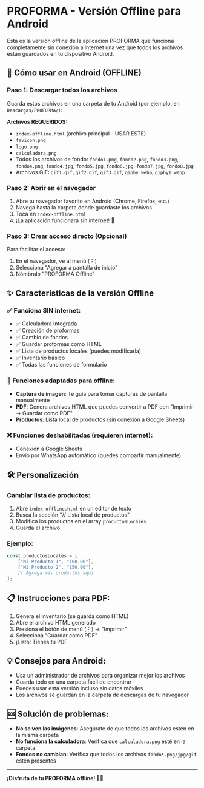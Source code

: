 # PROFORMA - Versión Offline para Android

Esta es la versión offline de la aplicación PROFORMA que funciona completamente sin conexión a internet una vez que todos los archivos están guardados en tu dispositivo Android.

## 📱 Cómo usar en Android (OFFLINE)

### Paso 1: Descargar todos los archivos
Guarda estos archivos en una carpeta de tu Android (por ejemplo, en `Descargas/PROFORMA/`):

**Archivos REQUERIDOS:**
- `index-offline.html` (archivo principal - USAR ESTE)
- `favicon.png`
- `logo.png`
- `calculadora.png`
- Todos los archivos de fondo: `fondo1.png`, `fondo2.png`, `fondo3.png`, `fondo4.png`, `fondo4.jpg`, `fondo5.jpg`, `fondo6.jpg`, `fondo7.jpg`, `fondo8.jpg`
- Archivos GIF: `gif1.gif`, `gif2.gif`, `gif3.gif`, `giphy.webp`, `giphy1.webp`

### Paso 2: Abrir en el navegador
1. Abre tu navegador favorito en Android (Chrome, Firefox, etc.)
2. Navega hasta la carpeta donde guardaste los archivos
3. Toca en `index-offline.html`
4. ¡La aplicación funcionará sin internet! 🎉

### Paso 3: Crear acceso directo (Opcional)
Para facilitar el acceso:
1. En el navegador, ve al menú (⋮)
2. Selecciona "Agregar a pantalla de inicio"
3. Nómbralo "PROFORMA Offline"

## ✨ Características de la versión Offline

### ✅ Funciona SIN internet:
- ✅ Calculadora integrada
- ✅ Creación de proformas
- ✅ Cambio de fondos
- ✅ Guardar proformas como HTML
- ✅ Lista de productos locales (puedes modificarla)
- ✅ Inventario básico
- ✅ Todas las funciones de formulario

### 🔄 Funciones adaptadas para offline:
- **Captura de imagen**: Te guía para tomar capturas de pantalla manualmente
- **PDF**: Genera archivos HTML que puedes convertir a PDF con "Imprimir → Guardar como PDF"
- **Productos**: Lista local de productos (sin conexión a Google Sheets)

### ❌ Funciones deshabilitadas (requieren internet):
- Conexión a Google Sheets
- Envío por WhatsApp automático (puedes compartir manualmente)

## 🛠️ Personalización

### Cambiar lista de productos:
1. Abre `index-offline.html` en un editor de texto
2. Busca la sección "// Lista local de productos"
3. Modifica los productos en el array `productosLocales`
4. Guarda el archivo

### Ejemplo:
```javascript
const productosLocales = [
    ["Mi Producto 1", "100.00"],
    ["Mi Producto 2", "150.00"],
    // Agrega más productos aquí
];
```

## 📋 Instrucciones para PDF:
1. Genera el inventario (se guarda como HTML)
2. Abre el archivo HTML generado
3. Presiona el botón de menú (⋮) → "Imprimir"
4. Selecciona "Guardar como PDF"
5. ¡Listo! Tienes tu PDF

## 💡 Consejos para Android:
- Usa un administrador de archivos para organizar mejor los archivos
- Guarda todo en una carpeta fácil de encontrar
- Puedes usar esta versión incluso sin datos móviles
- Los archivos se guardan en la carpeta de descargas de tu navegador

## 🆘 Solución de problemas:
- **No se ven las imágenes**: Asegúrate de que todos los archivos estén en la misma carpeta
- **No funciona la calculadora**: Verifica que `calculadora.png` esté en la carpeta
- **Fondos no cambian**: Verifica que todos los archivos `fondo*.png/jpg/gif` estén presentes

---
**¡Disfruta de tu PROFORMA offline! 📱💼**